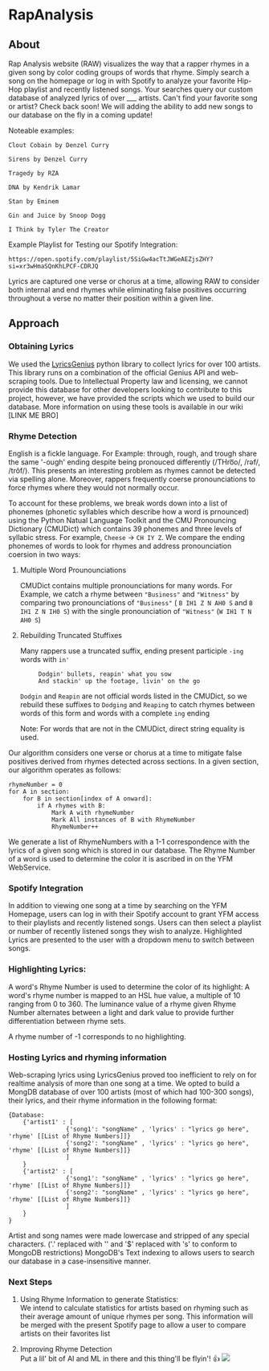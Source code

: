 # RapAnalysis

## About
Rap Analysis website (RAW) visualizes the way that a rapper rhymes in a given song by color coding groups of words that rhyme. Simply search a song on the homepage or log in with Spotify to analyze your favorite Hip-Hop playlist and recently listened songs. Your searches query our custom database of analyzed lyrics of over ___ artists. Can't find your favorite song or artist? Check back soon! We will adding the ability to add new songs to our database on the fly in a coming update! 

Noteable examples: 
    
    Clout Cobain by Denzel Curry
    
    Sirens by Denzel Curry
    
    Tragedy by RZA
    
    DNA by Kendrik Lamar
    
    Stan by Eminem
    
    Gin and Juice by Snoop Dogg
    
    I Think by Tyler The Creator
    
Example Playlist for Testing our Spotify Integration:

    https://open.spotify.com/playlist/5SiGw4acTtJWGeAEZjsZHY?si=xr3wHmaSQnKhLPCF-CDRJQ

Lyrics are captured one verse or chorus at a time, allowing RAW to consider both internal and end rhymes while eliminating false positives occurring throughout a verse no matter their position within a given line.


## Approach 

### Obtaining Lyrics
We used the [LyricsGenius](https://github.com/johnwmillr/LyricsGenius) python library to collect lyrics for over 100 artists. This library runs on a combination of the official Genius API and web-scraping tools. Due to Intellectual Property law and licensing, we cannot provide this database for other developers looking to contribute to this project, however, we have provided the scripts which we used to build our database. More information on using these tools is available in our wiki [LINK ME BRO]

### Rhyme Detection    
English is a fickle language. For Example: through, rough, and trough share the same '-ough' ending despite being pronouced differently (/THro͞o/, /rəf/, /trôf/). This presents an interesting problem as rhymes cannot be detected via spelling alone. Moreover, rappers frequently coerse pronounciations to force rhymes where they would not normally occur. 

To account for these problems, we break words down into a list of phonemes (phonetic syllables which describe how a word is prnounced) using the Python Natual Language Toolkit and the CMU Pronouncing Dictionary (CMUDict) which contains 39 phonemes and three levels of syllabic stress. For example, `Cheese` -> `CH IY Z`. We compare the ending phonemes of words to look for rhymes and address pronounciation coersion in two ways: 

1. Multiple Word Prounounciations

    CMUDict contains multiple pronounciations for many words. For Example, we catch a rhyme between `"Business"` and `"Witness"` by comparing two pronounciations of `"Business"` ( `B IH1 Z N AH0 S` and `B IH1 Z N IH0 S`) with the single pronounciation of `"Witness"` (`W IH1 T N AH0 S`) 

2. Rebuilding Truncated Stuffixes

    Many rappers use a truncated suffix, ending present participle `-ing` words with `in'`

            Dodgin' bullets, reapin' what you sow
            And stackin' up the footage, livin' on the go
    `Dodgin` and `Reapin` are not official words listed in the CMUDict, so we rebuild these suffixes to `Dodging` and `Reaping` to catch rhymes between words of this form and words with a complete `ing` ending

    Note: For words that are not in the CMUDict, direct string equality is used. 
  
Our algorithm considers one verse or chorus at a time to mitigate false positives derived from rhymes detected across sections. In a given section, our algorithm operates as follows:

    rhymeNumber = 0
    for A in section: 
        for B in section[index of A onward]:
            if A rhymes with B: 
                Mark A with rhymeNumber
                Mark All instances of B with RhymeNumber
                RhymeNumber++

We generate a list of RhymeNumbers with a 1-1 correspondence with the lyrics of a given song which is stored in our database. The Rhyme Number of a word is used to determine the color it is ascribed in on the YFM WebService. 
<!-- TODO: DEFINE RHYME NUMBER MORE CLEARLY -->

### Spotify Integration
In addition to viewing one song at a time by searching on the YFM Homepage, users can log in with their Spotify account to grant YFM access to their playlists and recently listened songs. Users can then select a playlist  or number of recently listened songs they wish to analyze. Highlighted Lyrics are presented to the user with a dropdown menu to switch between songs.  


### Highlighting Lyrics:
A word's Rhyme Number is used to determine the color of its highlight: A word's rhyme number is mapped to an HSL hue value, a multiple of 10 ranging from 0 to 360. The luminance value of a rhyme given Rhyme Number alternates between a light and dark value to provide further differentiation between rhyme sets.   

A rhyme number of -1 corresponds to no highlighting.  
<!-- TODO: DESCRIBE MORE CLEARLY HOW HIGHLIGHTING WORKS  -->
### Hosting Lyrics and rhyming information
Web-scraping lyrics using LyricsGenius proved too inefficient to rely on for realtime analysis of more than one song at a time. We opted to build a MongDB database of over 100 artists (most of which had 100-300 songs), their lyrics, and their rhyme information in the following format: 

    {Database: 
        {'artist1' : [
                    {'song1': "songName" , 'lyrics' : "lyrics go here", 'rhyme' [[List of Rhyme Numbers]]}
                    {'song2': "songName" , 'lyrics' : "lyrics go here", 'rhyme' [[List of Rhyme Numbers]]}
                    ]
        }
        {'artist2' : [
                    {'song1': "songName" , 'lyrics' : "lyrics go here", 'rhyme' [[List of Rhyme Numbers]]}
                    {'song2': "songName" , 'lyrics' : "lyrics go here", 'rhyme' [[List of Rhyme Numbers]]}
                    ]
        }
    }

Artist and song names were made lowercase and stripped of any special characters. ('.' replaced with '' and '$' replaced with 's' to conform to MongoDB restrictions)
MongoDB's Text indexing to allows users to search our database in a case-insensitive manner.




### Next Steps 
1. Using Rhyme Information to generate Statistics: <br>
    We intend to calculate statistics for artists based on rhyming such as their average amount of unique rhymes per song. This information will be merged with the present Spotify page to allow a user to compare artists on their favorites list

2. Improving Rhyme Detection <br>
   Put a lil' bit of AI and ML in there and this thing'll be flyin'! 👍
   ![](http://www.google.com/url?sa=i&url=https%3A%2F%2Fen.wikipedia.org%2Fwiki%2FThumb_signal&psig=AOvVaw3hEzRyc5f1LGUDsdRAoVvZ&ust=1606194084787000&source=images&cd=vfe&ved=0CAIQjRxqFwoTCLD_k7Hxl-0CFQAAAAAdAAAAABAD)
   
